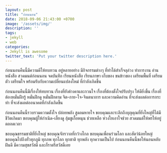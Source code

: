 ```yaml
---
layout: post
title: "ก่อนนอน"
date: 2018-09-06 21:43:00 +0700
image: '/assets/img/'
description: ''
tags:
- jekyll
- web
categories:
- Jekyll is awesome
twitter_text: 'Put your twitter description here.'
---
```

ก่อนนอนคืนนี้มีความดีให้ทบทวน อยู่หลายอย่าง มีกิจกรรมต่างๆ ที่ทำได้สำเร็จลุล่วง ทำการงาน อ่านหนังสือ สวดมนต์ก่อนนอน จดบันทึก เรียนหนังสือ เรียนภาษา เก็บของ ขนข้าวของ เตรียมพื้นที่ เตรียมตัว เตรียมใจ พร้อมรับกับความเปลี่ยนแปลงใหม่ ที่กำลังเกิดขึ้น

ก่อนนอนคืนนี้มีเรื่องให้ทบทวน เรื่องที่ยังค้างคาและกวนใจ เรื่องที่ต้องตั้งใจปรับปรุง ให้ดียิ่งขึ้น เรื่องที่ต้องหมั่นฝึกรู้ หมั่นฝึกดู หมั่นฝึกตาม จิต-กาย-ใจ-จินตนาการ และความคิดอ่าน ที่จะส่งผลต่อการกระทำ ที่จะส่งผลต่ออนาคตที่กำลังเกิดขึ้น

ก่อนนอนคืนนี้รวบรวมความตั้งใจ ปล่อยพลัง สูดลมหายใจ ขอบคุณและระลึกถึงบุญคุณที่ยิ่งใหญ่ที่ได้มีชีวิตเกิดมา ขอบคุณผู้ให้กำเนิด-เลี้ยงดู อุ้มชูเกื้อหนุน ช่วยเหลือ ห่วงใยเอาใจช่วย สวดมนต์ให้พรให้อยู่ตลอดเวลา

ขอบคุณธรรมชาติที่ยิ่งใหญ่ ขอบคุณจักรวาลที่กว้างไกล ขอบคุณเพื่อนร่วมโลก และสัตว์น้อยใหญ่ ขอบคุณไปถึงทั่วทุกภูมิ ทุกภพ ทุกโลก ทุกชาติ ทุกพลัง ทุกความเป็นไป ก่อนนอนคืนนี้ขอให้นอนหลับฝันดี มีความสุขสวัสดี และก็ราตรีสวัสดิ์เอย
